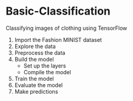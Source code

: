 # Basic-Classification
Classifying  images of clothing using TensorFlow
1. Import the Fashion MINIST dataset
2. Explore the data
3. Preprocess the data
4. Build the model
    - Set up the layers
    - Compile the model
5. Train the model
6. Evaluate the model
7. Make predictions
